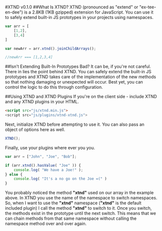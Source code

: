 #XTND v0.1.0
##What Is XTND?
XTND (pronounced as "extend" or "ex-tee-en-dee") is a 2.8KB (1KB gzipped) extension for JavaScript. You can use it to safely extend built-in JS prototypes in your projects using namespaces.

```javascript
var arr = [
	[1,2],
    [3,4]
]

var newArr = arr.xtnd().joinChildArrays();

//newArr === [1,2,3,4]

```

##Isn't Extending Built-In Prototypes Bad?
It can be, if you're not careful. There in lies the point behind XTND. You can safely extend the built-in JS prototypes and XTND takes care of the implementation of the new methods so that nothing damaging or unexpected will occur. Best yet, you can control the logic to do this through configuration.

##Using XTND and XTND Plugins
If you're on the client side - include XTND and any XTND plugins in your HTML.
```html
<script src="js/xtnd.min.js">
<script src="js/plugins/xtnd-xtnd.js">
```
Next, initialize XTND before attempting to use it. You can also pass an object of options here as well.
```javascript
XTND();
```
Finally, use your plugins where ever you you.
```javascript
var arr = ["John", "Joe", "Bob"];

if (arr.xtnd().hasValue( "Joe" )) {
	console.log( "We have a Joe!" );
} else {
	console.log( "It's a no go on the Joe =(" )
}
```
You probably noticed the method **"xtnd"** used on our array in the example above. In XTND you use the name of the namespace to switch namespaces. So, when I want to use the **"xtnd"** namespace (**"xtnd"** is the default included plugin) I call the method **"xtnd"** to switch to it. Once you switch, the methods exist in the prototype until the next switch. This means that we can chain methods from that same namespace without calling the namespace method over and over again.


